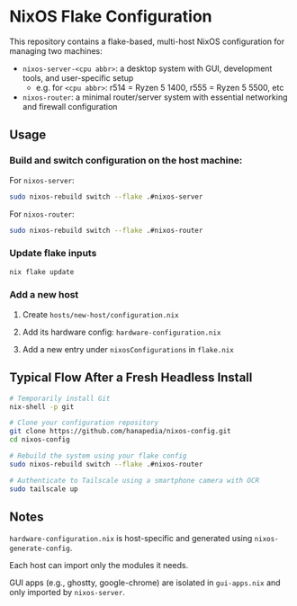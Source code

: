 # NixOS Flake Configuration

This repository contains a flake-based, multi-host NixOS configuration for managing two machines:

- `nixos-server-<cpu abbr>`: a desktop system with GUI, development tools, and user-specific setup
  - e.g. for `<cpu abbr>`: r514 = Ryzen 5 1400, r555 = Ryzen 5 5500, etc
- `nixos-router`: a minimal router/server system with essential networking and firewall configuration

## Usage

### Build and switch configuration on the host machine:

For `nixos-server`:
```sh
sudo nixos-rebuild switch --flake .#nixos-server
```
For `nixos-router`:
```sh
sudo nixos-rebuild switch --flake .#nixos-router
```

### Update flake inputs
```sh
nix flake update
```

### Add a new host
1. Create `hosts/new-host/configuration.nix`

2. Add its hardware config: `hardware-configuration.nix`

3. Add a new entry under `nixosConfigurations` in `flake.nix`
 
## Typical Flow After a Fresh Headless Install

```bash
# Temporarily install Git
nix-shell -p git

# Clone your configuration repository
git clone https://github.com/hanapedia/nixos-config.git
cd nixos-config

# Rebuild the system using your flake config
sudo nixos-rebuild switch --flake .#nixos-router

# Authenticate to Tailscale using a smartphone camera with OCR
sudo tailscale up
```

## Notes
`hardware-configuration.nix` is host-specific and generated using `nixos-generate-config`.

Each host can import only the modules it needs.

GUI apps (e.g., ghostty, google-chrome) are isolated in `gui-apps.nix` and only imported by `nixos-server`.
